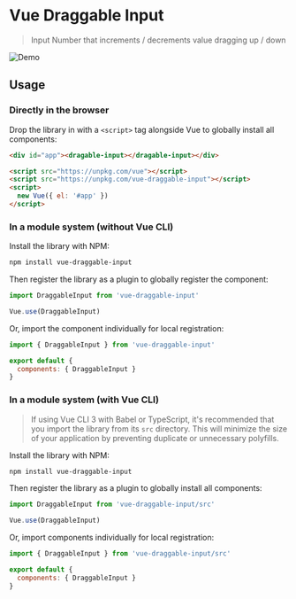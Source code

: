 # Vue Draggable Input

> Input Number that increments / decrements value dragging up / down

![Demo](http://g.recordit.co/Z8j1NmOKRp.gif)

## Usage

### Directly in the browser

Drop the library in with a `<script>` tag alongside Vue to globally install all components:

```html
<div id="app"><dragable-input></dragable-input></div>

<script src="https://unpkg.com/vue"></script>
<script src="https://unpkg.com/vue-draggable-input"></script>
<script>
  new Vue({ el: '#app' })
</script>
```

### In a module system (without Vue CLI)

Install the library with NPM:

```bash
npm install vue-draggable-input
```

Then register the library as a plugin to globally register the component:

```js
import DraggableInput from 'vue-draggable-input'

Vue.use(DraggableInput)
```

Or, import the component individually for local registration:

```js
import { DraggableInput } from 'vue-draggable-input'

export default {
  components: { DraggableInput }
}
```

### In a module system (with Vue CLI)

> If using Vue CLI 3 with Babel or TypeScript, it's recommended that you import the library from its `src` directory. This will minimize the size of your application by preventing duplicate or unnecessary polyfills.

Install the library with NPM:

```bash
npm install vue-draggable-input
```

Then register the library as a plugin to globally install all components:

```js
import DraggableInput from 'vue-draggable-input/src'

Vue.use(DraggableInput)
```

Or, import components individually for local registration:

```js
import { DraggableInput } from 'vue-draggable-input/src'

export default {
  components: { DraggableInput }
}
```
